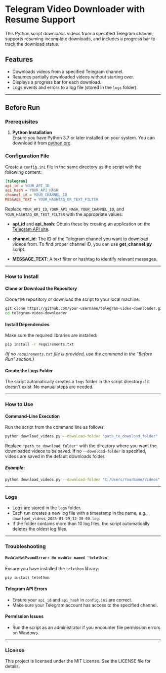 # Telegram Video Downloader with Resume Support

This Python script downloads videos from a specified Telegram channel, supports resuming incomplete downloads, and includes a progress bar to track the download status.

## Features

- Downloads videos from a specified Telegram channel.
- Resumes partially downloaded videos without starting over.
- Displays a progress bar for each download.
- Logs events and errors to a log file (stored in the `logs` folder).

---

## Before Run

### Prerequisites

1. **Python Installation**  
   Ensure you have Python 3.7 or later installed on your system. You can download it from [python.org](https://www.python.org/).


### Configuration File
Create a `config.ini` file in the same directory as the script with the following content:

```ini
[telegram]
api_id = YOUR_API_ID
api_hash = YOUR_API_HASH
channel_id = YOUR_CHANNEL_ID
MESSAGE_TEXT = YOUR_HASHTAG_OR_TEXT_FILTER
```

Replace `YOUR_API_ID`, `YOUR_API_HASH`, `YOUR_CHANNEL_ID`, and `YOUR_HASHTAG_OR_TEXT_FILTER` with the appropriate values:
- **api_id** and **api_hash**: Obtain these by creating an application on the [Telegram API site](https://core.telegram.org/api/obtaining_api_id#obtaining-api-id).
- **channel_id**: The ID of the Telegram channel you want to download videos from. To find proper channel ID, you can use **get_channel.py** script.

- **MESSAGE_TEXT**: A text filter or hashtag to identify relevant messages.

---

### How to Install
#### Clone or Download the Repository
Clone the repository or download the script to your local machine:

```bash
git clone https://github.com/your-username/telegram-video-downloader.git
cd telegram-video-downloader
```

#### Install Dependencies
Make sure the required libraries are installed:

```bash
pip install -r requirements.txt
```

*(If no `requirements.txt` file is provided, use the command in the "Before Run" section.)*

#### Create the Logs Folder
The script automatically creates a `logs` folder in the script directory if it doesn't exist. No manual steps are needed.

---

### How to Use
#### Command-Line Execution
Run the script from the command line as follows:

```bash
python download_videos.py --download-folder "path_to_download_folder"
```

Replace `"path_to_download_folder"` with the directory where you want the downloaded videos to be saved.
If no `--download-folder` is specified, videos are saved in the default downloads folder.

##### Example:
```bash
python download_videos.py --download-folder "C:/Users/YourName/Videos"
```

---

### Logs
- Logs are stored in the `logs` folder.
- Each run creates a new log file with a timestamp in the name, e.g., `download_videos_2025-01-29_12-30-00.log`.
- If the folder contains more than 10 log files, the script automatically deletes the oldest log files.

---

### Troubleshooting
#### `ModuleNotFoundError: No module named 'telethon'`
Ensure you have installed the `telethon` library:

```bash
pip install telethon
```

#### Telegram API Errors
- Ensure your `api_id` and `api_hash` in `config.ini` are correct.
- Make sure your Telegram account has access to the specified channel.

#### Permission Issues
- Run the script as an administrator if you encounter file permission errors on Windows.

---

### License
This project is licensed under the MIT License. See the LICENSE file for details.
